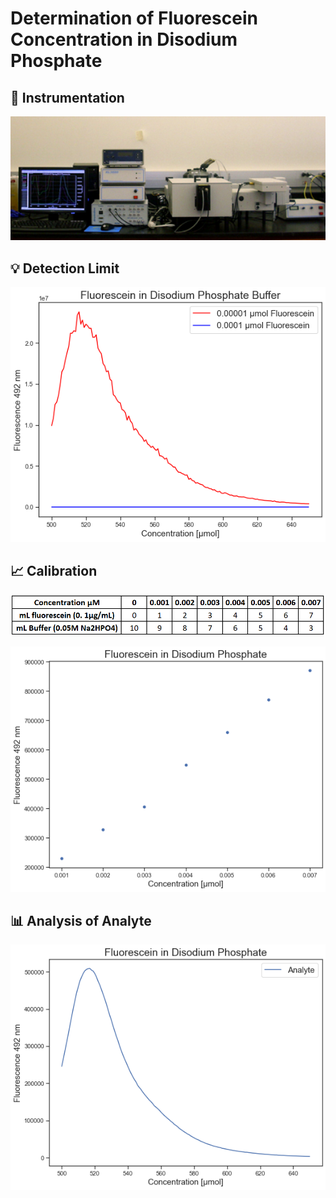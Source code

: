 # Determination of Fluorescein Concentration in Disodium Phosphate

## :electric_plug: Instrumentation 

<p align = "center">

<img src="img/instrument.jpg"  width="600">

</p>


## :bulb: Detection Limit
<p  align = "center" >
<img src="img/detection_limit.png">
</p>


## :chart_with_upwards_trend: Calibration
<p  align = "center" >
<img src="img/table.png">
</p>
<p  align = "center" >
<img src="img/fluorescein_conc.png">
</p>


##  :bar_chart: Analysis of Analyte  

<p  align = "center" >
<img src="img/analyte.png">
</p>